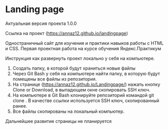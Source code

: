 ﻿# Landing page

Актуальная версия проекта 1.0.0

Ссылка на проект (https://annaz12.github.io/landingpage)

Одностраничный сайт для изучения и практики навыков работы с HTML и CSS. Первая проектная работа на курсе обучения Яндекс.Практикум

Инструкция как развернуть проект локально у себя на компьютере.
1. Создать папку, в которой будут храниться новые файлы
2. Через Git Bash у себя на компьютере найти папку, в которую будут помещены все файлы из репозитория.
3. На странице (https://annaz12.github.io/Landingpage/) нажать кнопку Clone or Download, в выпадющем окне скопировать SSH ключ.
4. На компьютере в Git Bash клонируйте репозиторий командой git clone <url>. В качестве ссылки используется SSH ключ, скопированный ранее.
5. Все файлы скопированы на локальный компьютер.


Дальнейшее развитие страницы не планируется
